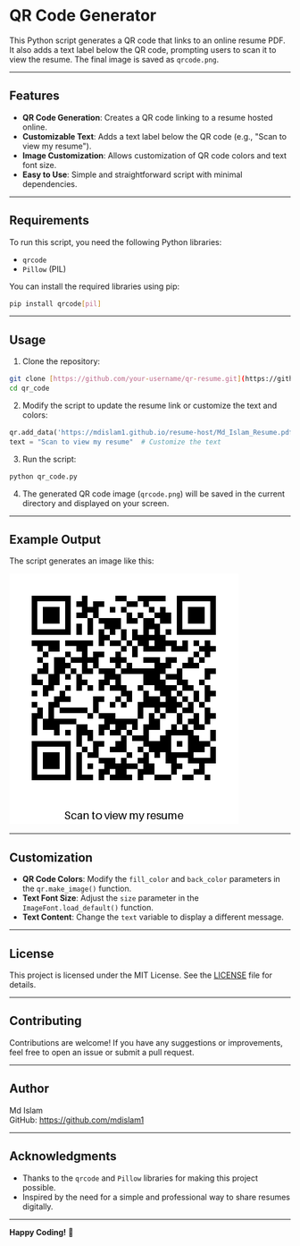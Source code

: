# QR Code Generator

This Python script generates a QR code that links to an online resume PDF. It also adds a text label below the QR code, prompting users to scan it to view the resume. The final image is saved as `qrcode.png`.

---

## Features

- **QR Code Generation**: Creates a QR code linking to a resume hosted online.
- **Customizable Text**: Adds a text label below the QR code (e.g., "Scan to view my resume").
- **Image Customization**: Allows customization of QR code colors and text font size.
- **Easy to Use**: Simple and straightforward script with minimal dependencies.

---

## Requirements

To run this script, you need the following Python libraries:

- `qrcode`
- `Pillow` (PIL)

You can install the required libraries using pip:

```bash
pip install qrcode[pil]
```

---

## Usage

1. Clone the repository:

```bash
git clone [https://github.com/your-username/qr-resume.git](https://github.com/mdislam1/qr-code-generator.git)
cd qr_code
```

2. Modify the script to update the resume link or customize the text and colors:

```python
qr.add_data('https://mdislam1.github.io/resume-host/Md_Islam_Resume.pdf')  # Replace with your resume link
text = "Scan to view my resume"  # Customize the text
```

3. Run the script:

```bash
python qr_code.py
```

4. The generated QR code image (`qrcode.png`) will be saved in the current directory and displayed on your screen.

---

## Example Output

The script generates an image like this:

![Example QR Code](qrcode.png)

---

## Customization

- **QR Code Colors**: Modify the `fill_color` and `back_color` parameters in the `qr.make_image()` function.
- **Text Font Size**: Adjust the `size` parameter in the `ImageFont.load_default()` function.
- **Text Content**: Change the `text` variable to display a different message.

---

## License

This project is licensed under the MIT License. See the [LICENSE](LICENSE) file for details.

---

## Contributing

Contributions are welcome! If you have any suggestions or improvements, feel free to open an issue or submit a pull request.

---

## Author

Md Islam  
GitHub: https://github.com/mdislam1

---

## Acknowledgments

- Thanks to the `qrcode` and `Pillow` libraries for making this project possible.
- Inspired by the need for a simple and professional way to share resumes digitally.

---

**Happy Coding!** 🚀
